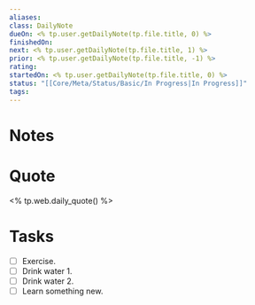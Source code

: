 ```yaml
---
aliases:
class: DailyNote
dueOn: <% tp.user.getDailyNote(tp.file.title, 0) %>
finishedOn:
next: <% tp.user.getDailyNote(tp.file.title, 1) %>
prior: <% tp.user.getDailyNote(tp.file.title, -1) %>
rating:
startedOn: <% tp.user.getDailyNote(tp.file.title, 0) %>
status: "[[Core/Meta/Status/Basic/In Progress|In Progress]]"
tags:
---
```

# Notes

# Quote

<% tp.web.daily_quote() %>

# Tasks

- [ ] Exercise.
- [ ] Drink water 1.
- [ ] Drink water 2.
- [ ] Learn something new.
